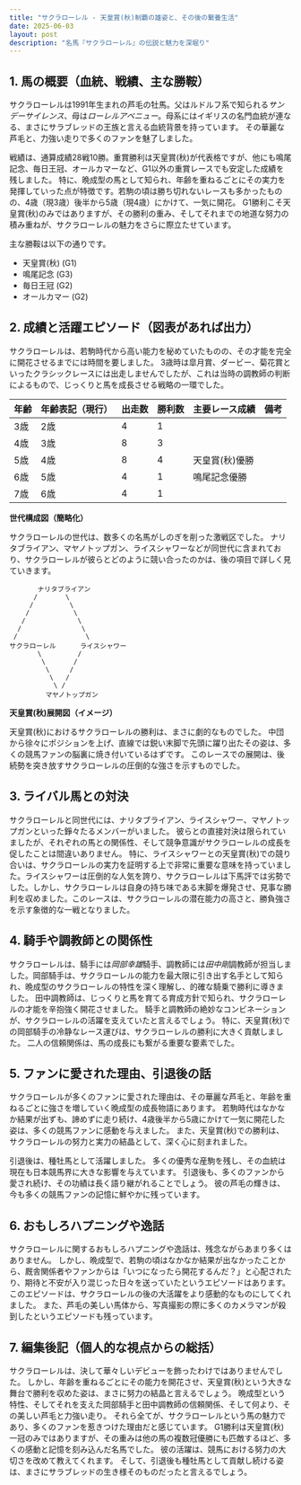 ```yaml
---
title: "サクラローレル - 天皇賞(秋)制覇の雄姿と、その後の繋養生活"
date: 2025-06-03
layout: post
description: "名馬『サクラローレル』の伝説と魅力を深堀り"
---
```


## 1. 馬の概要（血統、戦績、主な勝鞍）

サクラローレルは1991年生まれの芦毛の牡馬。父はルドルフ系で知られる*サンデーサイレンス*、母は*ローレルアベニュー*。母系にはイギリスの名門血統が連なる、まさにサラブレッドの王族と言える血統背景を持っています。  その華麗な芦毛と、力強い走りで多くのファンを魅了しました。

戦績は、通算成績28戦10勝。重賞勝利は天皇賞(秋)が代表格ですが、他にも鳴尾記念、毎日王冠、オールカマーなど、G1以外の重賞レースでも安定した成績を残しました。  特に、晩成型の馬として知られ、年齢を重ねるごとにその実力を発揮していった点が特徴です。若駒の頃は勝ち切れないレースも多かったものの、4歳（現3歳）後半から5歳（現4歳）にかけて、一気に開花。  G1勝利こそ天皇賞(秋)のみではありますが、その勝利の重み、そしてそれまでの地道な努力の積み重ねが、サクラローレルの魅力をさらに際立たせています。

主な勝鞍は以下の通りです。

* 天皇賞(秋) (G1)
* 鳴尾記念 (G3)
* 毎日王冠 (G2)
* オールカマー (G2)


## 2. 成績と活躍エピソード（図表があれば出力）

サクラローレルは、若駒時代から高い能力を秘めていたものの、その才能を完全に開花させるまでには時間を要しました。  3歳時は皐月賞、ダービー、菊花賞といったクラシックレースには出走しませんでしたが、これは当時の調教師の判断によるもので、じっくりと馬を成長させる戦略の一環でした。

| 年齢 | 年齢表記（現行） | 出走数 | 勝利数 | 主要レース成績 | 備考 |
|---|---|---|---|---|---|
| 3歳 | 2歳 | 4 | 1 |  |  |
| 4歳 | 3歳 | 8 | 3 |  |  |
| 5歳 | 4歳 | 8 | 4 | 天皇賞(秋)優勝 |  |
| 6歳 | 5歳 | 4 | 1 | 鳴尾記念優勝 |  |
| 7歳 | 6歳 | 4 | 1 |  |  |


**世代構成図（簡略化）**

サクラローレルの世代は、数多くの名馬がしのぎを削った激戦区でした。  ナリタブライアン、マヤノトップガン、ライスシャワーなどが同世代に含まれており、サクラローレルが彼らとどのように競い合ったのかは、後の項目で詳しく見ていきます。

```
       ナリタブライアン
      /       \
     /         \
    /           \
   /             \
  /               \
 /                 \
サクラローレル      ライスシャワー
       \         /
        \       /
         \     /
          \   /
           \ /
         マヤノトップガン
```

**天皇賞(秋)展開図（イメージ）**

天皇賞(秋)におけるサクラローレルの勝利は、まさに劇的なものでした。  中団から徐々にポジションを上げ、直線では鋭い末脚で先頭に躍り出たその姿は、多くの競馬ファンの脳裏に焼き付いているはずです。  このレースでの展開は、後続勢を突き放すサクラローレルの圧倒的な強さを示すものでした。


## 3. ライバル馬との対決

サクラローレルと同世代には、ナリタブライアン、ライスシャワー、マヤノトップガンといった錚々たるメンバーがいました。  彼らとの直接対決は限られていましたが、それぞれの馬との関係性、そして競争意識がサクラローレルの成長を促したことは間違いありません。  特に、ライスシャワーとの天皇賞(秋)での競り合いは、サクラローレルの実力を証明する上で非常に重要な意味を持っていました。ライスシャワーは圧倒的な人気を誇り、サクラローレルは下馬評では劣勢でした。しかし、サクラローレルは自身の持ち味である末脚を爆発させ、見事な勝利を収めました。このレースは、サクラローレルの潜在能力の高さと、勝負強さを示す象徴的な一戦となりました。


## 4. 騎手や調教師との関係性

サクラローレルは、騎手には*岡部幸雄*騎手、調教師には*田中剛*調教師が担当しました。岡部騎手は、サクラローレルの能力を最大限に引き出す名手として知られ、晩成型のサクラローレルの特性を深く理解し、的確な騎乗で勝利に導きました。  田中調教師は、じっくりと馬を育てる育成方針で知られ、サクラローレルの才能を辛抱強く開花させました。  騎手と調教師の絶妙なコンビネーションが、サクラローレルの活躍を支えていたと言えるでしょう。  特に、天皇賞(秋)での岡部騎手の冷静なレース運びは、サクラローレルの勝利に大きく貢献しました。  二人の信頼関係は、馬の成長にも繋がる重要な要素でした。


## 5. ファンに愛された理由、引退後の話

サクラローレルが多くのファンに愛された理由は、その華麗な芦毛と、年齢を重ねるごとに強さを増していく晩成型の成長物語にあります。  若駒時代はなかなか結果が出ずも、諦めずに走り続け、4歳後半から5歳にかけて一気に開花した姿は、多くの競馬ファンに感動を与えました。  また、天皇賞(秋)での勝利は、サクラローレルの努力と実力の結晶として、深く心に刻まれました。

引退後は、種牡馬として活躍しました。  多くの優秀な産駒を残し、その血統は現在も日本競馬界に大きな影響を与えています。  引退後も、多くのファンから愛され続け、その功績は長く語り継がれることでしょう。  彼の芦毛の輝きは、今も多くの競馬ファンの記憶に鮮やかに残っています。


## 6. おもしろハプニングや逸話

サクラローレルに関するおもしろハプニングや逸話は、残念ながらあまり多くはありません。  しかし、晩成型で、若駒の頃はなかなか結果が出なかったことから、厩舎関係者やファンからは「いつになったら開花するんだ？」と心配されたり、期待と不安が入り混じった日々を送っていたというエピソードはあります。  このエピソードは、サクラローレルの後の大活躍をより感動的なものにしてくれました。  また、芦毛の美しい馬体から、写真撮影の際に多くのカメラマンが殺到したというエピソードも残っています。


## 7. 編集後記（個人的な視点からの総括）

サクラローレルは、決して華々しいデビューを飾ったわけではありませんでした。  しかし、年齢を重ねるごとにその能力を開花させ、天皇賞(秋)という大きな舞台で勝利を収めた姿は、まさに努力の結晶と言えるでしょう。  晩成型という特性、そしてそれを支えた岡部騎手と田中調教師の信頼関係、そして何より、その美しい芦毛と力強い走り。  それら全てが、サクラローレルという馬の魅力であり、多くのファンを惹きつけた理由だと感じています。  G1勝利は天皇賞(秋)一冠のみではありますが、その重みは他の馬の複数冠優勝にも匹敵するほど、多くの感動と記憶を刻み込んだ名馬でした。  彼の活躍は、競馬における努力の大切さを改めて教えてくれます。  そして、引退後も種牡馬として貢献し続ける姿は、まさにサラブレッドの生き様そのものだったと言えるでしょう。
